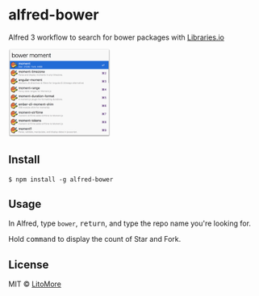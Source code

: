 # alfred-bower

Alfred 3 workflow to search for bower packages with [Libraries.io](https://libraries.io)

<img src="alfred-bower.png" width="40%"/>

## Install

```
$ npm install -g alfred-bower
```

## Usage

In Alfred, type `bower`, <kbd>return</kbd>, and type the repo name you're looking for.

Hold <kbd>command</kbd> to display the count of Star and Fork.

## License

MIT © [LitoMore](https://github.com/LitoMore)
